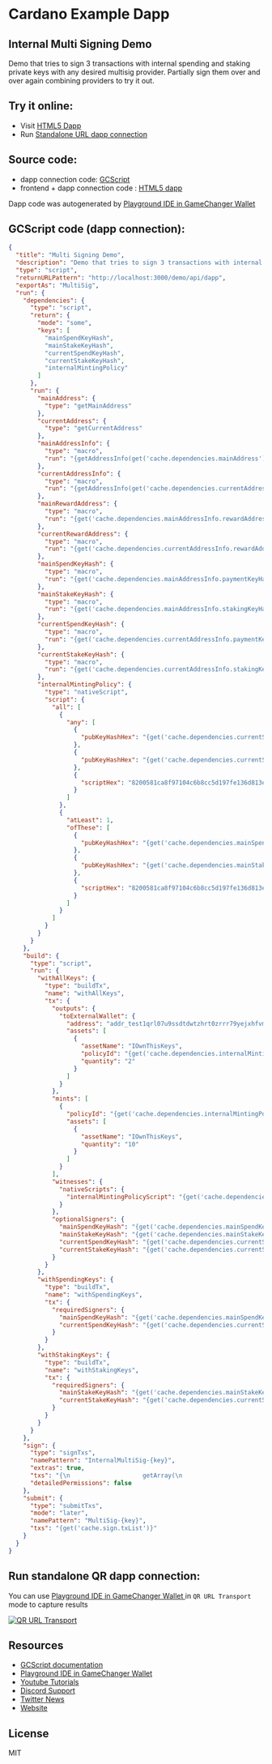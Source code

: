 
# Cardano Example Dapp

## **Internal Multi Signing Demo**

Demo that tries to sign 3 transactions with internal spending and staking private keys with any desired multisig provider. Partially sign them over and over again combining providers to try it out.


## Try it online: 

-  Visit [HTML5 Dapp](https://raw.githubusercontent.com/GameChangerFinance/gamechanger.wallet/main/examples/Internal%20Multi%20Signing%20Demo.html)
-  Run [Standalone URL dapp connection](https://beta-wallet.gamechanger.finance/api/2/run/1-H4sIAAAAAAAAA7VXW3PqNhD-Kxq_JJmhYAPh9pZpO3MyJ2kzJ-mch9NMR1gyVmLLRloDhuG_d-VLEMGnCQnlBUta7e737UXSxgEBEXcmzm0WgSD3YiaFnJHfeJw4LYdx7SuRgkgkiphJAiEFAkpwTSAhGuVJD8dUauobOU2WAkIiJHAlaUR0yiUzKqlkRAN9Nt-pEgsKnDzzvJKnMidoTSjOSGxcQc0oliwE46pN7qgCQaMoLy1CyGOSLLgqtJYfMyok8ZN4KmRpotxbuAkqJwJIkkEbUUGeGsQlNBwrDpmSf327uaNgvMa1ECCddDpR4tMoTDRMeq7rdhgS0KGp6DCapriRr9JEwZWu6UP2jLoMNWyQO4OcSx-pMuNmq2YlTlixksQc5w0nzuSHEyOee6PiK8-_UB3iUjGFFPLdlJ8pxSW8Eqxn92XrmNziB1J0l0TCz53H7YvLRv8VY4pr2-MZh1trYfuivlH01_21bcvWei2DxBKPqa-SmjFng7stuXMcnp_51A952-aybek7u7jYHjp0Eiv7KmtDxvY3vqSKHYI_tPOW-8aBtrLVne3h-aSlQ1YajR0k2qchpTSP0XClzzZjJ-SnzVTdZN9MU0GcgrlGTE11dgpjjciay3dnTlIQC35f95eq0eA69k1sKPgv8-I_zaaV5i989Q7PbC5LXz6gw6Ko1lF6WO4fdV33cuT5dBSMh57b9wfTke9fMm88DLjXG7CR1-PjLhv5vO8NpwHtsqDfn_Z7vZ4XXAa-s300KinccKoRtddykuAh5JofB_l1MRyN93Wa_19gH7f4aznTTESs8XgpW7o5XK-i6GtxqLxIFbseVigmaWwmbDE8IFdGFk_LNINyW_L7qky-75hMvMyqui0VX_8A1-DNVeQOs7HWDNgS1qECd62UGo5z_rQKg0Ws4ycYP63mOV27z5AOcpZF8xAGarzuR8x9inWP9vzhbNm_zHrdReh3A2BpNxio-WLtdp-W6B3Vmhu3TEabzz9KCNd_LuVDKHSFIS3K45r9V6waK6pdRaoMtQlfy5lnFCUAy8fpGvJNO8M9pRMntfQ-cJY_nltkQ8uEUGI8ysuG3QuKiUYHql7xUb9Lnw0ZSXFFpJG5PuKVq75L7Dfh44qu6cA4rup-chYc3e5-0uaPb3mGKVNo99WV-D1FuSdbV6bi88zclE9K92nI2oF8OcLexmiJvgXxJPnw6TgakOYhYjdeHD6sdIVs95K4riuoeiD8ssEL_rZ4POCrCYGByrhBbTrp5m9JGn7myqoUzc-blyuRGkPBcdvq6G1YFbXaOnK7nXsf1rGL7RsqLg6nt8UTFKiIOLvjKhZamxemMwlopLmJQTaNBdhRKCbKOFTPqggfmuogLAfhqAJggTARRZ9vhIYq7P8CHUuAJi4PAAA)

## Source code:

- dapp connection code: [GCScript](Internal%20Multi%20Signing%20Demo.gcscript)
- frontend + dapp connection code : [HTML5 dapp](Internal%20Multi%20Signing%20Demo.html)

Dapp code was autogenerated by [Playground IDE in GameChanger Wallet ](https://beta-wallet.gamechanger.finance/playground)

## GCScript code (dapp connection):
```json
{
  "title": "Multi Signing Demo",
  "description": "Demo that tries to sign 3 transactions with internal spending and staking private keys with any desired multisig provider. Partially sign them over and over again combining providers to try it out.",
  "type": "script",
  "returnURLPattern": "http://localhost:3000/demo/api/dapp",
  "exportAs": "MultiSig",
  "run": {
    "dependencies": {
      "type": "script",
      "return": {
        "mode": "some",
        "keys": [
          "mainSpendKeyHash",
          "mainStakeKeyHash",
          "currentSpendKeyHash",
          "currentStakeKeyHash",
          "internalMintingPolicy"
        ]
      },
      "run": {
        "mainAddress": {
          "type": "getMainAddress"
        },
        "currentAddress": {
          "type": "getCurrentAddress"
        },
        "mainAddressInfo": {
          "type": "macro",
          "run": "{getAddressInfo(get('cache.dependencies.mainAddress'))}"
        },
        "currentAddressInfo": {
          "type": "macro",
          "run": "{getAddressInfo(get('cache.dependencies.currentAddress'))}"
        },
        "mainRewardAddress": {
          "type": "macro",
          "run": "{get('cache.dependencies.mainAddressInfo.rewardAddress')}"
        },
        "currentRewardAddress": {
          "type": "macro",
          "run": "{get('cache.dependencies.currentAddressInfo.rewardAddress')}"
        },
        "mainSpendKeyHash": {
          "type": "macro",
          "run": "{get('cache.dependencies.mainAddressInfo.paymentKeyHash')}"
        },
        "mainStakeKeyHash": {
          "type": "macro",
          "run": "{get('cache.dependencies.mainAddressInfo.stakingKeyHash')}"
        },
        "currentSpendKeyHash": {
          "type": "macro",
          "run": "{get('cache.dependencies.currentAddressInfo.paymentKeyHash')}"
        },
        "currentStakeKeyHash": {
          "type": "macro",
          "run": "{get('cache.dependencies.currentAddressInfo.stakingKeyHash')}"
        },
        "internalMintingPolicy": {
          "type": "nativeScript",
          "script": {
            "all": [
              {
                "any": [
                  {
                    "pubKeyHashHex": "{get('cache.dependencies.currentSpendKeyHash')}"
                  },
                  {
                    "pubKeyHashHex": "{get('cache.dependencies.currentStakeKeyHash')}"
                  },
                  {
                    "scriptHex": "8200581ca8f97104c6b8cc5d197fe136d813e92d8ce417bfa2df44b43331f5fc"
                  }
                ]
              },
              {
                "atLeast": 1,
                "ofThese": [
                  {
                    "pubKeyHashHex": "{get('cache.dependencies.mainSpendKeyHash')}"
                  },
                  {
                    "pubKeyHashHex": "{get('cache.dependencies.mainStakeKeyHash')}"
                  },
                  {
                    "scriptHex": "8200581ca8f97104c6b8cc5d197fe136d813e92d8ce417bfa2df44b43331f5fc"
                  }
                ]
              }
            ]
          }
        }
      }
    },
    "build": {
      "type": "script",
      "run": {
        "withAllKeys": {
          "type": "buildTx",
          "name": "withAllKeys",
          "tx": {
            "outputs": {
              "toExternalWallet": {
                "address": "addr_test1qrl07u9ssdtdwtzhrt0zrrr79yejxhfvmsmjt9jxqyaz0ktp6ydulqht6r9z4ld0jms3a3c7gw45u32vhc2ftdp2f6rqvz02jw",
                "assets": [
                  {
                    "assetName": "IOwnThisKeys",
                    "policyId": "{get('cache.dependencies.internalMintingPolicy.scriptHashHex')}",
                    "quantity": "2"
                  }
                ]
              }
            },
            "mints": [
              {
                "policyId": "{get('cache.dependencies.internalMintingPolicy.scriptHashHex')}",
                "assets": [
                  {
                    "assetName": "IOwnThisKeys",
                    "quantity": "10"
                  }
                ]
              }
            ],
            "witnesses": {
              "nativeScripts": {
                "internalMintingPolicyScript": "{get('cache.dependencies.internalMintingPolicy.scriptHex')}"
              }
            },
            "optionalSigners": {
              "mainSpendKeyHash": "{get('cache.dependencies.mainSpendKeyHash')}",
              "mainStakeKeyHash": "{get('cache.dependencies.mainStakeKeyHash')}",
              "currentSpendKeyHash": "{get('cache.dependencies.currentSpendKeyHash')}",
              "currentStakeKeyHash": "{get('cache.dependencies.currentStakeKeyHash')}"
            }
          }
        },
        "withSpendingKeys": {
          "type": "buildTx",
          "name": "withSpendingKeys",
          "tx": {
            "requiredSigners": {
              "mainSpendKeyHash": "{get('cache.dependencies.mainSpendKeyHash')}",
              "currentSpendKeyHash": "{get('cache.dependencies.currentSpendKeyHash')}"
            }
          }
        },
        "withStakingKeys": {
          "type": "buildTx",
          "name": "withStakingKeys",
          "tx": {
            "requiredSigners": {
              "mainStakeKeyHash": "{get('cache.dependencies.mainStakeKeyHash')}",
              "currentStakeKeyHash": "{get('cache.dependencies.currentStakeKeyHash')}"
            }
          }
        }
      }
    },
    "sign": {
      "type": "signTxs",
      "namePattern": "InternalMultiSig-{key}",
      "extras": true,
      "txs": "{\n                    getArray(\n                        get('cache.build.withAllKeys.txHex'),\n                        get('cache.build.withSpendingKeys.txHex'),\n                        get('cache.build.withStakingKeys.txHex'),\n                    )\n                }",
      "detailedPermissions": false
    },
    "submit": {
      "type": "submitTxs",
      "mode": "later",
      "namePattern": "MultiSig-{key}",
      "txs": "{get('cache.sign.txList')}"
    }
  }
}
```

## Run standalone QR dapp connection: 

You can use [Playground IDE in GameChanger Wallet ](https://beta-wallet.gamechanger.finance/playground) in `QR URL Transport` mode to capture results

[![QR URL Transport](Internal%20Multi%20Signing%20Demo.png)](https://beta-wallet.gamechanger.finance/api/2/run/1-H4sIAAAAAAAAA7VXW3PqNhD-Kxq_JJmhYAPh9pZpO3MyJ2kzJ-mch9NMR1gyVmLLRloDhuG_d-VLEMGnCQnlBUta7e737UXSxgEBEXcmzm0WgSD3YiaFnJHfeJw4LYdx7SuRgkgkiphJAiEFAkpwTSAhGuVJD8dUauobOU2WAkIiJHAlaUR0yiUzKqlkRAN9Nt-pEgsKnDzzvJKnMidoTSjOSGxcQc0oliwE46pN7qgCQaMoLy1CyGOSLLgqtJYfMyok8ZN4KmRpotxbuAkqJwJIkkEbUUGeGsQlNBwrDpmSf327uaNgvMa1ECCddDpR4tMoTDRMeq7rdhgS0KGp6DCapriRr9JEwZWu6UP2jLoMNWyQO4OcSx-pMuNmq2YlTlixksQc5w0nzuSHEyOee6PiK8-_UB3iUjGFFPLdlJ8pxSW8Eqxn92XrmNziB1J0l0TCz53H7YvLRv8VY4pr2-MZh1trYfuivlH01_21bcvWei2DxBKPqa-SmjFng7stuXMcnp_51A952-aybek7u7jYHjp0Eiv7KmtDxvY3vqSKHYI_tPOW-8aBtrLVne3h-aSlQ1YajR0k2qchpTSP0XClzzZjJ-SnzVTdZN9MU0GcgrlGTE11dgpjjciay3dnTlIQC35f95eq0eA69k1sKPgv8-I_zaaV5i989Q7PbC5LXz6gw6Ko1lF6WO4fdV33cuT5dBSMh57b9wfTke9fMm88DLjXG7CR1-PjLhv5vO8NpwHtsqDfn_Z7vZ4XXAa-s300KinccKoRtddykuAh5JofB_l1MRyN93Wa_19gH7f4aznTTESs8XgpW7o5XK-i6GtxqLxIFbseVigmaWwmbDE8IFdGFk_LNINyW_L7qky-75hMvMyqui0VX_8A1-DNVeQOs7HWDNgS1qECd62UGo5z_rQKg0Ws4ycYP63mOV27z5AOcpZF8xAGarzuR8x9inWP9vzhbNm_zHrdReh3A2BpNxio-WLtdp-W6B3Vmhu3TEabzz9KCNd_LuVDKHSFIS3K45r9V6waK6pdRaoMtQlfy5lnFCUAy8fpGvJNO8M9pRMntfQ-cJY_nltkQ8uEUGI8ysuG3QuKiUYHql7xUb9Lnw0ZSXFFpJG5PuKVq75L7Dfh44qu6cA4rup-chYc3e5-0uaPb3mGKVNo99WV-D1FuSdbV6bi88zclE9K92nI2oF8OcLexmiJvgXxJPnw6TgakOYhYjdeHD6sdIVs95K4riuoeiD8ssEL_rZ4POCrCYGByrhBbTrp5m9JGn7myqoUzc-blyuRGkPBcdvq6G1YFbXaOnK7nXsf1rGL7RsqLg6nt8UTFKiIOLvjKhZamxemMwlopLmJQTaNBdhRKCbKOFTPqggfmuogLAfhqAJggTARRZ9vhIYq7P8CHUuAJi4PAAA)

## Resources
- [GCScript documentation](https://beta-wallet.gamechanger.finance/doc/api/v2/api.html)
- [Playground IDE in GameChanger Wallet ](https://beta-wallet.gamechanger.finance/playground)
- [Youtube Tutorials](https://www.youtube.com/@gamechanger.finance)
- [Discord Support](https://discord.gg/vpbfyRaDKG)
- [Twitter News](https://twitter.com/GameChangerOk)
- [Website](https://gamechanger.finance)

## License
MIT 
    
